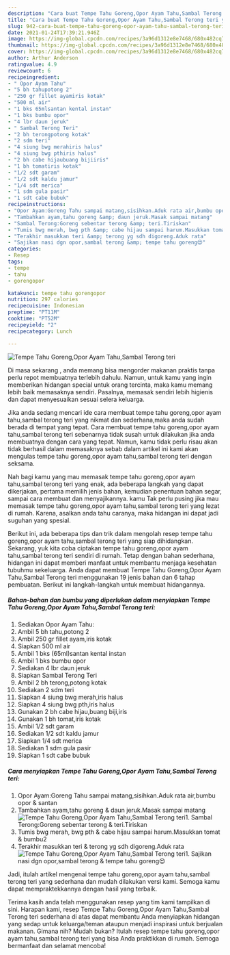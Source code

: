```yaml
---
description: "Cara buat Tempe Tahu Goreng,Opor Ayam Tahu,Sambal Terong teri yang lezat dan Mudah Dibuat"
title: "Cara buat Tempe Tahu Goreng,Opor Ayam Tahu,Sambal Terong teri yang lezat dan Mudah Dibuat"
slug: 942-cara-buat-tempe-tahu-goreng-opor-ayam-tahu-sambal-terong-teri-yang-lezat-dan-mudah-dibuat
date: 2021-01-24T17:39:21.946Z
image: https://img-global.cpcdn.com/recipes/3a96d1312e8e7468/680x482cq70/tempe-tahu-gorengopor-ayam-tahusambal-terong-teri-foto-resep-utama.jpg
thumbnail: https://img-global.cpcdn.com/recipes/3a96d1312e8e7468/680x482cq70/tempe-tahu-gorengopor-ayam-tahusambal-terong-teri-foto-resep-utama.jpg
cover: https://img-global.cpcdn.com/recipes/3a96d1312e8e7468/680x482cq70/tempe-tahu-gorengopor-ayam-tahusambal-terong-teri-foto-resep-utama.jpg
author: Arthur Anderson
ratingvalue: 4.9
reviewcount: 6
recipeingredient:
- " Opor Ayam Tahu"
- "5 bh tahupotong 2"
- "250 gr fillet ayamiris kotak"
- "500 ml air"
- "1 bks 65mlsantan kental instan"
- "1 bks bumbu opor"
- "4 lbr daun jeruk"
- " Sambal Terong Teri"
- "2 bh terongpotong kotak"
- "2 sdm teri"
- "4 siung bwg merahiris halus"
- "4 siung bwg pthiris halus"
- "2 bh cabe hijaubuang bijiiris"
- "1 bh tomatiris kotak"
- "1/2 sdt garam"
- "1/2 sdt kaldu jamur"
- "1/4 sdt merica"
- "1 sdm gula pasir"
- "1 sdt cabe bubuk"
recipeinstructions:
- "Opor Ayam:Goreng Tahu sampai matang,sisihkan.Aduk rata air,bumbu opor &amp; santan"
- "Tambahkan ayam,tahu goreng &amp; daun jeruk.Masak sampai matang"
- "Sambal Terong:Goreng sebentar terong &amp; teri.Tiriskan"
- "Tumis bwg merah, bwg pth &amp; cabe hijau sampai harum.Masukkan tomat &amp; bumbu2"
- "Terakhir masukkan teri &amp; terong yg sdh digoreng.Aduk rata"
- "Sajikan nasi dgn opor,sambal terong &amp; tempe tahu goreng😍"
categories:
- Resep
tags:
- tempe
- tahu
- gorengopor

katakunci: tempe tahu gorengopor 
nutrition: 297 calories
recipecuisine: Indonesian
preptime: "PT11M"
cooktime: "PT52M"
recipeyield: "2"
recipecategory: Lunch

---
```



![Tempe Tahu Goreng,Opor Ayam Tahu,Sambal Terong teri](https://img-global.cpcdn.com/recipes/3a96d1312e8e7468/680x482cq70/tempe-tahu-gorengopor-ayam-tahusambal-terong-teri-foto-resep-utama.jpg)

Di masa  sekarang , anda memang bisa mengorder makanan praktis tanpa perlu repot membuatnya terlebih dahulu. Namun, untuk kamu yang ingin memberikan hidangan special untuk orang tercinta, maka kamu memang lebih baik memasaknya sendiri. Pasalnya, memasak sendiri lebih higienis dan dapat menyesuaikan sesuai selera keluarga.

Jika anda sedang mencari ide cara membuat tempe tahu goreng,opor ayam tahu,sambal terong teri yang nikmat dan sederhana,maka anda sudah berada di tempat yang tepat. Cara membuat tempe tahu goreng,opor ayam tahu,sambal terong teri  sebenarnya tidak susah untuk dilakukan jika anda membuatnya dengan cara yang tepat. Namun, kamu tidak perlu risau akan tidak berhasil dalam memasaknya 
sebab dalam artikel ini kami akan mengulas tempe tahu goreng,opor ayam tahu,sambal terong teri dengan seksama.  



Nah bagi kamu yang mau memasak tempe tahu goreng,opor ayam tahu,sambal terong teri yang enak, ada beberapa langkah yang dapat dikerjakan, pertama memilih jenis bahan, kemudian penentuan bahan segar, sampai cara membuat dan menyajikannya. kamu Tak perlu pusing jika mau memasak tempe tahu goreng,opor ayam tahu,sambal terong teri yang lezat di rumah. Karena, asalkan anda  tahu caranya, maka hidangan ini dapat jadi suguhan yang spesial.

Berikut ini, ada beberapa tips dan trik dalam mengolah resep tempe tahu goreng,opor ayam tahu,sambal terong teri yang siap dihidangkan. Sekarang, yuk kita coba ciptakan tempe tahu goreng,opor ayam tahu,sambal terong teri sendiri di rumah. Tetap dengan bahan sederhana, hidangan ini dapat memberi manfaat untuk membantu menjaga kesehatan tubuhmu sekeluarga. Anda dapat membuat Tempe Tahu Goreng,Opor Ayam Tahu,Sambal Terong teri menggunakan 19 jenis bahan dan 6 tahap pembuatan. Berikut ini langkah-langkah untuk membuat hidangannya.

<!--inarticleads1-->

##### Bahan-bahan dan bumbu yang diperlukan dalam menyiapkan Tempe Tahu Goreng,Opor Ayam Tahu,Sambal Terong teri:

1. Sediakan  Opor Ayam Tahu:
1. Ambil 5 bh tahu,potong 2
1. Ambil 250 gr fillet ayam,iris kotak
1. Siapkan 500 ml air
1. Ambil 1 bks (65ml)santan kental instan
1. Ambil 1 bks bumbu opor
1. Sediakan 4 lbr daun jeruk
1. Siapkan  Sambal Terong Teri
1. Ambil 2 bh terong,potong kotak
1. Sediakan 2 sdm teri
1. Siapkan 4 siung bwg merah,iris halus
1. Siapkan 4 siung bwg pth,iris halus
1. Gunakan 2 bh cabe hijau,buang biji,iris
1. Gunakan 1 bh tomat,iris kotak
1. Ambil 1/2 sdt garam
1. Sediakan 1/2 sdt kaldu jamur
1. Siapkan 1/4 sdt merica
1. Sediakan 1 sdm gula pasir
1. Siapkan 1 sdt cabe bubuk




<!--inarticleads2-->

##### Cara menyiapkan Tempe Tahu Goreng,Opor Ayam Tahu,Sambal Terong teri:

1. Opor Ayam:Goreng Tahu sampai matang,sisihkan.Aduk rata air,bumbu opor &amp; santan
1. Tambahkan ayam,tahu goreng &amp; daun jeruk.Masak sampai matang
<img src="//assets-global.cpcdn.com/assets/icons/button_play-2c75c40dde080a61004c1f40b05d8f140eaff45d7e9e6481dc71c63d2e7c4909.png" alt="Tempe Tahu Goreng,Opor Ayam Tahu,Sambal Terong teri">1. Sambal Terong:Goreng sebentar terong &amp; teri.Tiriskan
1. Tumis bwg merah, bwg pth &amp; cabe hijau sampai harum.Masukkan tomat &amp; bumbu2
1. Terakhir masukkan teri &amp; terong yg sdh digoreng.Aduk rata
<img src="//assets-global.cpcdn.com/assets/icons/button_play-2c75c40dde080a61004c1f40b05d8f140eaff45d7e9e6481dc71c63d2e7c4909.png" alt="Tempe Tahu Goreng,Opor Ayam Tahu,Sambal Terong teri">1. Sajikan nasi dgn opor,sambal terong &amp; tempe tahu goreng😍




Jadi, itulah artikel mengenai  tempe tahu goreng,opor ayam tahu,sambal terong teri  yang sederhana dan mudah dilakukan versi kami. Semoga kamu dapat mempraktekkannya dengan hasil yang terbaik. 

Terima kasih anda telah menggunakan resep yang tim kami tampilkan di sini. Harapan kami, resep  Tempe Tahu Goreng,Opor Ayam Tahu,Sambal Terong teri sederhana di atas dapat membantu Anda menyiapkan hidangan yang sedap untuk keluarga/teman ataupun menjadi inspirasi untuk berjualan makanan. Gimana nih? Mudah bukan? Itulah resep tempe tahu goreng,opor ayam tahu,sambal terong teri yang bisa Anda praktikkan di rumah. Semoga bermanfaat dan selamat mencoba!

